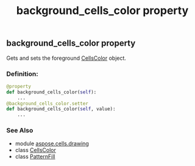 ﻿---
title: background_cells_color property
second_title: Aspose.Cells for Python via .NET API References
description: 
type: docs
weight: 40
url: /aspose.cells.drawing/patternfill/background_cells_color/
is_root: false
---

## background_cells_color property


Gets and sets the foreground [CellsColor](/cells/python-net/aspose.cells/cellscolor) object.
### Definition:
```python
@property
def background_cells_color(self):
    ...
@background_cells_color.setter
def background_cells_color(self, value):
    ...
```

### See Also
* module [aspose.cells.drawing](../../)
* class [CellsColor](/cells/python-net/aspose.cells/cellscolor)
* class [PatternFill](/cells/python-net/aspose.cells.drawing/patternfill)
